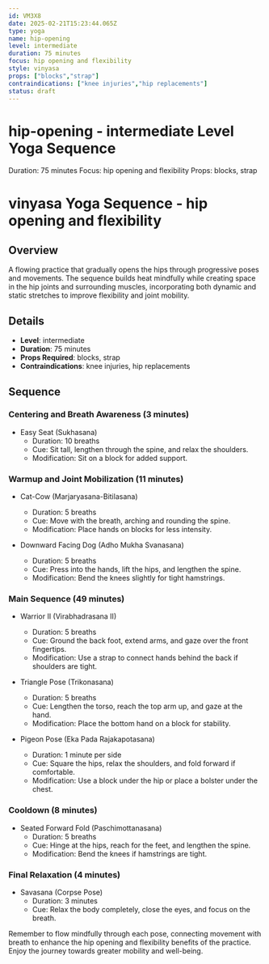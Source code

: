 ```yaml
---
id: VM3X8
date: 2025-02-21T15:23:44.065Z
type: yoga
name: hip-opening
level: intermediate
duration: 75 minutes
focus: hip opening and flexibility
style: vinyasa
props: ["blocks","strap"]
contraindications: ["knee injuries","hip replacements"]
status: draft
---
```

# hip-opening - intermediate Level Yoga Sequence
Duration: 75 minutes
Focus: hip opening and flexibility
Props: blocks, strap
# vinyasa Yoga Sequence - hip opening and flexibility

## Overview
A flowing practice that gradually opens the hips through progressive poses and movements. The sequence builds heat mindfully while creating space in the hip joints and surrounding muscles, incorporating both dynamic and static stretches to improve flexibility and joint mobility.

## Details
- **Level**: intermediate
- **Duration**: 75 minutes
- **Props Required**: blocks, strap
- **Contraindications**: knee injuries, hip replacements

## Sequence

### Centering and Breath Awareness (3 minutes)
- Easy Seat (Sukhasana)
  - Duration: 10 breaths
  - Cue: Sit tall, lengthen through the spine, and relax the shoulders.
  - Modification: Sit on a block for added support.

### Warmup and Joint Mobilization (11 minutes)
- Cat-Cow (Marjaryasana-Bitilasana)
  - Duration: 5 breaths
  - Cue: Move with the breath, arching and rounding the spine.
  - Modification: Place hands on blocks for less intensity.

- Downward Facing Dog (Adho Mukha Svanasana)
  - Duration: 5 breaths
  - Cue: Press into the hands, lift the hips, and lengthen the spine.
  - Modification: Bend the knees slightly for tight hamstrings.

### Main Sequence (49 minutes)
- Warrior II (Virabhadrasana II)
  - Duration: 5 breaths
  - Cue: Ground the back foot, extend arms, and gaze over the front fingertips.
  - Modification: Use a strap to connect hands behind the back if shoulders are tight.

- Triangle Pose (Trikonasana)
  - Duration: 5 breaths
  - Cue: Lengthen the torso, reach the top arm up, and gaze at the hand.
  - Modification: Place the bottom hand on a block for stability.

- Pigeon Pose (Eka Pada Rajakapotasana)
  - Duration: 1 minute per side
  - Cue: Square the hips, relax the shoulders, and fold forward if comfortable.
  - Modification: Use a block under the hip or place a bolster under the chest.

### Cooldown (8 minutes)
- Seated Forward Fold (Paschimottanasana)
  - Duration: 5 breaths
  - Cue: Hinge at the hips, reach for the feet, and lengthen the spine.
  - Modification: Bend the knees if hamstrings are tight.

### Final Relaxation (4 minutes)
- Savasana (Corpse Pose)
  - Duration: 3 minutes
  - Cue: Relax the body completely, close the eyes, and focus on the breath.

Remember to flow mindfully through each pose, connecting movement with breath to enhance the hip opening and flexibility benefits of the practice. Enjoy the journey towards greater mobility and well-being.